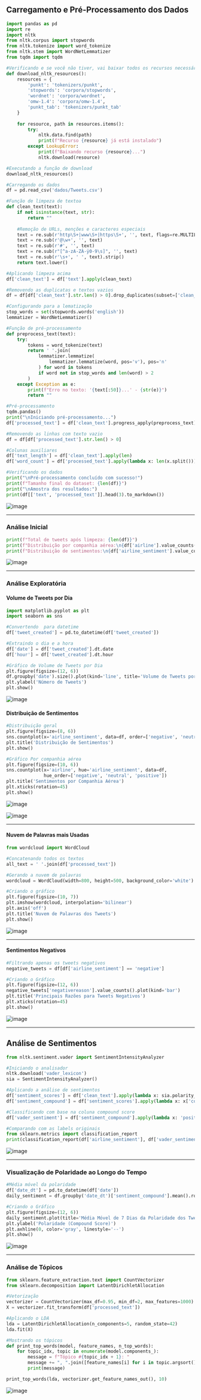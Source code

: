 ## Carregamento e Pré-Processamento dos Dados

```python
import pandas as pd
import re
import nltk
from nltk.corpus import stopwords
from nltk.tokenize import word_tokenize
from nltk.stem import WordNetLemmatizer
from tqdm import tqdm

#Verificando e se você não tiver, vai baixar todos os recursos necessários
def download_nltk_resources():
    resources = {
        'punkt': 'tokenizers/punkt',
        'stopwords': 'corpora/stopwords',
        'wordnet': 'corpora/wordnet',
        'omw-1.4': 'corpora/omw-1.4',
        'punkt_tab': 'tokenizers/punkt_tab'
    }
    
    for resource, path in resources.items():
        try:
            nltk.data.find(path)
            print(f"Recurso {resource} já está instalado")
        except LookupError:
            print(f"Baixando recurso {resource}...")
            nltk.download(resource)

#Executando a função de download
download_nltk_resources()

#Carregando os dados
df = pd.read_csv('dados/Tweets.csv')

#Função de limpeza de textoa
def clean_text(text):
    if not isinstance(text, str):
        return ""
    
    #Remoção de URLs, menções e caracteres especiais
    text = re.sub(r'http\S+|www\S+|https\S+', '', text, flags=re.MULTILINE)
    text = re.sub(r'@\w+', '', text)
    text = re.sub(r'#', '', text)
    text = re.sub(r"[^a-zA-ZÀ-ÿ0-9\s]", '', text)
    text = re.sub(r'\s+', ' ', text).strip()
    return text.lower()

#Aplicando limpeza acima
df['clean_text'] = df['text'].apply(clean_text)

#Removendo as duplicatas e textos vazios
df = df[df['clean_text'].str.len() > 0].drop_duplicates(subset=['clean_text'])

#Configurando para a lematização
stop_words = set(stopwords.words('english'))
lemmatizer = WordNetLemmatizer()

#Função de pré-processamento 
def preprocess_text(text):
    try:
        tokens = word_tokenize(text)
        return ' '.join(
            lemmatizer.lemmatize(
                lemmatizer.lemmatize(word, pos='v'), pos='n'
            ) for word in tokens 
            if word not in stop_words and len(word) > 2
        )
    except Exception as e:
        print(f"Erro no texto: '{text[:50]}...' - {str(e)}")
        return ""

#Pré-processamento 
tqdm.pandas()
print("\nIniciando pré-processamento...")
df['processed_text'] = df['clean_text'].progress_apply(preprocess_text)

#Removendo as linhas com texto vazio
df = df[df['processed_text'].str.len() > 0]

#Colunas auxiliares
df['text_length'] = df['clean_text'].apply(len)
df['word_count'] = df['processed_text'].apply(lambda x: len(x.split()))

#Verificando os dados
print("\nPré-processamento concluído com sucesso!")
print(f"Tamanho final do dataset: {len(df)}")
print("\nAmostra dos resultados:")
print(df[['text', 'processed_text']].head(3).to_markdown())
```

![image](https://github.com/user-attachments/assets/22c2c0ca-4213-4c8c-bc07-05c8f965bdc0)

<hr>

### Análise Inicial

```python
print(f"Total de tweets após limpeza: {len(df)}")
print(f"Distribuição por companhia aérea:\n{df['airline'].value_counts()}")
print(f"Distribuição de sentimentos:\n{df['airline_sentiment'].value_counts()}")
```

![image](https://github.com/user-attachments/assets/f1390b24-1b9a-4670-a862-37bd38df6ec1)

<hr>

### Análise Exploratória

#### Volume de Tweets por Dia

```python
import matplotlib.pyplot as plt
import seaborn as sns

#Convertendo  para datetime
df['tweet_created'] = pd.to_datetime(df['tweet_created'])

#Extraindo o dia e a hora
df['date'] = df['tweet_created'].dt.date
df['hour'] = df['tweet_created'].dt.hour

#Gráfico de Volume de Tweets por Dia
plt.figure(figsize=(12, 6))
df.groupby('date').size().plot(kind='line', title='Volume de Tweets por Dia')
plt.ylabel('Número de Tweets')
plt.show()
```

![image](https://github.com/user-attachments/assets/2c7537d6-1ebb-49a1-a0a3-2283c7888390)

#### Distribuição de Sentimentos

```python
#Distribuição geral
plt.figure(figsize=(8, 6))
sns.countplot(x='airline_sentiment', data=df, order=['negative', 'neutral', 'positive'])
plt.title('Distribuição de Sentimentos')
plt.show()

#Gráfico Por companhia aérea
plt.figure(figsize=(10, 6))
sns.countplot(x='airline', hue='airline_sentiment', data=df, 
              hue_order=['negative', 'neutral', 'positive'])
plt.title('Sentimentos por Companhia Aérea')
plt.xticks(rotation=45)
plt.show()
```

![image](https://github.com/user-attachments/assets/09235a20-b67b-4b2d-b6c5-05f4ad2bb76e)

![image](https://github.com/user-attachments/assets/6966884d-4057-440b-a96d-21cd780114df)

<hr>

#### Nuvem de Palavras mais Usadas

```python
from wordcloud import WordCloud

#Concatenando todos os textos
all_text = ' '.join(df['processed_text'])

#Gerando a nuvem de palavras
wordcloud = WordCloud(width=800, height=500, background_color='white').generate(all_text)

#Criando o gráfico
plt.figure(figsize=(10, 7))
plt.imshow(wordcloud, interpolation='bilinear')
plt.axis('off')
plt.title('Nuvem de Palavras dos Tweets')
plt.show()
```

![image](https://github.com/user-attachments/assets/da29367c-deaa-47e8-9c00-37587d4896c4)

<hr>

#### Sentimentos Negativos

```python
#Filtrando apenas os tweets negativos
negative_tweets = df[df['airline_sentiment'] == 'negative']

#Criando o Gráfico
plt.figure(figsize=(12, 6))
negative_tweets['negativereason'].value_counts().plot(kind='bar')
plt.title('Principais Razões para Tweets Negativos')
plt.xticks(rotation=45)
plt.show()
```

![image](https://github.com/user-attachments/assets/0ab620ac-e9fa-4a3b-ac19-6a395af83f71)

<hr>

## Análise de Sentimentos

```python
from nltk.sentiment.vader import SentimentIntensityAnalyzer

#Iniciando o analisador
nltk.download('vader_lexicon')
sia = SentimentIntensityAnalyzer()

#Aplicando a análise de sentimentos
df['sentiment_scores'] = df['clean_text'].apply(lambda x: sia.polarity_scores(x))
df['sentiment_compound'] = df['sentiment_scores'].apply(lambda x: x['compound'])

#Classificando com base na coluna compound score
df['vader_sentiment'] = df['sentiment_compound'].apply(lambda x: 'positive' if x >= 0.05 else ('negative' if x <= -0.05 else 'neutral'))

#Comparando com as labels originais
from sklearn.metrics import classification_report
print(classification_report(df['airline_sentiment'], df['vader_sentiment']))
```

![image](https://github.com/user-attachments/assets/45650b41-3b93-4241-b4c8-0f5d50e98d83)

<hr>

### Visualização de Polaridade ao Longo do Tempo

```python
#Média móvel da polaridade
df['date_dt'] = pd.to_datetime(df['date'])
daily_sentiment = df.groupby('date_dt')['sentiment_compound'].mean().rolling(1).mean()

#Criando o Gráfico
plt.figure(figsize=(12, 6))
daily_sentiment.plot(title='Média Móvel de 7 Dias da Polaridade dos Tweets')
plt.ylabel('Polaridade (Compound Score)')
plt.axhline(0, color='gray', linestyle='--')
plt.show()
```

![image](https://github.com/user-attachments/assets/01ab909b-c8c3-4f63-a5f0-d48b8eb9b8a4)

<hr>

### Análise de Tópicos

```python
from sklearn.feature_extraction.text import CountVectorizer
from sklearn.decomposition import LatentDirichletAllocation

#Vetorização
vectorizer = CountVectorizer(max_df=0.95, min_df=2, max_features=1000)
X = vectorizer.fit_transform(df['processed_text'])

#Aplicando o LDA
lda = LatentDirichletAllocation(n_components=5, random_state=42)
lda.fit(X)

#Mostrando os tópicos
def print_top_words(model, feature_names, n_top_words):
    for topic_idx, topic in enumerate(model.components_):
        message = f"Tópico #{topic_idx + 1}: "
        message += ", ".join([feature_names[i] for i in topic.argsort()[:-n_top_words - 1:-1]])
        print(message)

print_top_words(lda, vectorizer.get_feature_names_out(), 10)
```

![image](https://github.com/user-attachments/assets/7b7e9729-75b5-4af3-acca-88a46250bac2)







